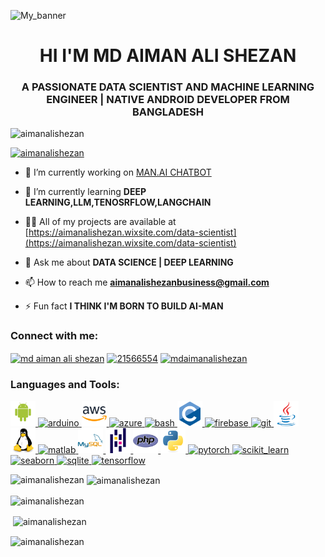 ![My_banner](https://github.com/user-attachments/assets/9fad9f24-038c-4020-ac89-2b28bfa1457f)


<h1 align="center">HI I'M MD AIMAN ALI SHEZAN</h1>
<h3 align="center">A PASSIONATE DATA SCIENTIST AND MACHINE LEARNING ENGINEER | NATIVE ANDROID DEVELOPER FROM BANGLADESH</h3>

<p align="left"> <img src="https://komarev.com/ghpvc/?username=aimanalishezan&label=Profile%20views&color=0400ff&style=flat" alt="aimanalishezan" /> </p>

<p align="left"> <a href="https://github.com/ryo-ma/github-profile-trophy"><img src="https://github-profile-trophy.vercel.app/?username=aimanalishezan" alt="aimanalishezan" /></a> </p>

- 🔭 I’m currently working on [MAN.AI CHATBOT](https://github.com/aimanalishezan/Chatbot_Gradio)

- 🌱 I’m currently learning **DEEP LEARNING,LLM,TENOSRFLOW,LANGCHAIN**

- 👨‍💻 All of my projects are available at [https://aimanalishezan.wixsite.com/data-scientist](https://aimanalishezan.wixsite.com/data-scientist)

- 💬 Ask me about **DATA SCIENCE | DEEP LEARNING**

- 📫 How to reach me **aimanalishezanbusiness@gmail.com**

- ⚡ Fun fact **I THINK I'M BORN TO BUILD AI-MAN**

<h3 align="left">Connect with me:</h3>
<p align="left">
<a href="https://linkedin.com/in/md aiman ali shezan" target="blank"><img align="center" src="https://raw.githubusercontent.com/rahuldkjain/github-profile-readme-generator/master/src/images/icons/Social/linked-in-alt.svg" alt="md aiman ali shezan" height="30" width="40" /></a>
<a href="https://stackoverflow.com/users/21566554" target="blank"><img align="center" src="https://raw.githubusercontent.com/rahuldkjain/github-profile-readme-generator/master/src/images/icons/Social/stack-overflow.svg" alt="21566554" height="30" width="40" /></a>
<a href="https://kaggle.com/mdaimanalishezan" target="blank"><img align="center" src="https://raw.githubusercontent.com/rahuldkjain/github-profile-readme-generator/master/src/images/icons/Social/kaggle.svg" alt="mdaimanalishezan" height="30" width="40" /></a>
</p>

<h3 align="left">Languages and Tools:</h3>
<p align="left"> <a href="https://developer.android.com" target="_blank" rel="noreferrer"> <img src="https://raw.githubusercontent.com/devicons/devicon/master/icons/android/android-original-wordmark.svg" alt="android" width="40" height="40"/> </a> <a href="https://www.arduino.cc/" target="_blank" rel="noreferrer"> <img src="https://cdn.worldvectorlogo.com/logos/arduino-1.svg" alt="arduino" width="40" height="40"/> </a> <a href="https://aws.amazon.com" target="_blank" rel="noreferrer"> <img src="https://raw.githubusercontent.com/devicons/devicon/master/icons/amazonwebservices/amazonwebservices-original-wordmark.svg" alt="aws" width="40" height="40"/> </a> <a href="https://azure.microsoft.com/en-in/" target="_blank" rel="noreferrer"> <img src="https://www.vectorlogo.zone/logos/microsoft_azure/microsoft_azure-icon.svg" alt="azure" width="40" height="40"/> </a> <a href="https://www.gnu.org/software/bash/" target="_blank" rel="noreferrer"> <img src="https://www.vectorlogo.zone/logos/gnu_bash/gnu_bash-icon.svg" alt="bash" width="40" height="40"/> </a> <a href="https://www.cprogramming.com/" target="_blank" rel="noreferrer"> <img src="https://raw.githubusercontent.com/devicons/devicon/master/icons/c/c-original.svg" alt="c" width="40" height="40"/> </a> <a href="https://firebase.google.com/" target="_blank" rel="noreferrer"> <img src="https://www.vectorlogo.zone/logos/firebase/firebase-icon.svg" alt="firebase" width="40" height="40"/> </a> <a href="https://git-scm.com/" target="_blank" rel="noreferrer"> <img src="https://www.vectorlogo.zone/logos/git-scm/git-scm-icon.svg" alt="git" width="40" height="40"/> </a> <a href="https://www.java.com" target="_blank" rel="noreferrer"> <img src="https://raw.githubusercontent.com/devicons/devicon/master/icons/java/java-original.svg" alt="java" width="40" height="40"/> </a> <a href="https://www.linux.org/" target="_blank" rel="noreferrer"> <img src="https://raw.githubusercontent.com/devicons/devicon/master/icons/linux/linux-original.svg" alt="linux" width="40" height="40"/> </a> <a href="https://www.mathworks.com/" target="_blank" rel="noreferrer"> <img src="https://upload.wikimedia.org/wikipedia/commons/2/21/Matlab_Logo.png" alt="matlab" width="40" height="40"/> </a> <a href="https://www.mysql.com/" target="_blank" rel="noreferrer"> <img src="https://raw.githubusercontent.com/devicons/devicon/master/icons/mysql/mysql-original-wordmark.svg" alt="mysql" width="40" height="40"/> </a> <a href="https://pandas.pydata.org/" target="_blank" rel="noreferrer"> <img src="https://raw.githubusercontent.com/devicons/devicon/2ae2a900d2f041da66e950e4d48052658d850630/icons/pandas/pandas-original.svg" alt="pandas" width="40" height="40"/> </a> <a href="https://www.php.net" target="_blank" rel="noreferrer"> <img src="https://raw.githubusercontent.com/devicons/devicon/master/icons/php/php-original.svg" alt="php" width="40" height="40"/> </a> <a href="https://www.python.org" target="_blank" rel="noreferrer"> <img src="https://raw.githubusercontent.com/devicons/devicon/master/icons/python/python-original.svg" alt="python" width="40" height="40"/> </a> <a href="https://pytorch.org/" target="_blank" rel="noreferrer"> <img src="https://www.vectorlogo.zone/logos/pytorch/pytorch-icon.svg" alt="pytorch" width="40" height="40"/> </a> <a href="https://scikit-learn.org/" target="_blank" rel="noreferrer"> <img src="https://upload.wikimedia.org/wikipedia/commons/0/05/Scikit_learn_logo_small.svg" alt="scikit_learn" width="40" height="40"/> </a> <a href="https://seaborn.pydata.org/" target="_blank" rel="noreferrer"> <img src="https://seaborn.pydata.org/_images/logo-mark-lightbg.svg" alt="seaborn" width="40" height="40"/> </a> <a href="https://www.sqlite.org/" target="_blank" rel="noreferrer"> <img src="https://www.vectorlogo.zone/logos/sqlite/sqlite-icon.svg" alt="sqlite" width="40" height="40"/> </a> <a href="https://www.tensorflow.org" target="_blank" rel="noreferrer"> <img src="https://www.vectorlogo.zone/logos/tensorflow/tensorflow-icon.svg" alt="tensorflow" width="40" height="40"/> </a> </p>

<p><img align="left" src="https://github-readme-stats.vercel.app/api/top-langs?username=aimanalishezan&show_icons=true&locale=en&layout=compact" alt="aimanalishezan" /></p>

<p>&nbsp;<img align="center" src="https://github-readme-stats.vercel.app/api?username=aimanalishezan&show_icons=true&locale=en" alt="aimanalishezan" /></p>

<p><img align="center" src="https://github-readme-streak-stats.herokuapp.com/?user=aimanalishezan&" alt="aimanalishezan" /></p>


<p>&nbsp;<img align="center" src="https://github-readme-stats.vercel.app/api?username=aimanalishezan&show_icons=true&locale=en" alt="aimanalishezan" /></p>

<p><img align="center" src="https://github-readme-streak-stats.herokuapp.com/?user=aimanalishezan&" alt="aimanalishezan" /></p>
